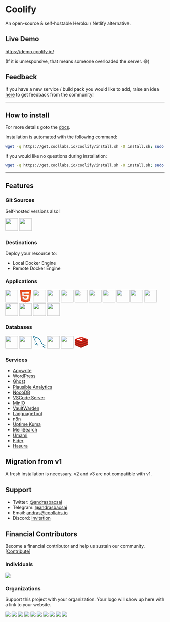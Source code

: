 # Coolify

An open-source & self-hostable Heroku / Netlify alternative.



## Live Demo

https://demo.coolify.io/

(If it is unresponsive, that means someone overloaded the server. 😄)

## Feedback

If you have a new service / build pack you would like to add, raise an idea [here](https://feedback.coolify.io/) to get feedback from the community!

--- 

## How to install

For more details goto the [docs](https://docs.coollabs.io/coolify/installation.html).

Installation is automated with the following command:

```bash
wget -q https://get.coollabs.io/coolify/install.sh -O install.sh; sudo bash ./install.sh
```

If you would like no questions during installation:

```bash
wget -q https://get.coollabs.io/coolify/install.sh -O install.sh; sudo bash ./install.sh -f
```

--- 

## Features

### Git Sources

Self-hosted versions also!

<a href="https://github.com"><img style="width:40px;height:40px" src="https://icon.horse/icon/github.com"></a>
<a href="https://gitlab.com"><img style="width:40px;height:40px" src="https://icon.horse/icon/gitlab.com"></a>

### Destinations

Deploy your resource to:

- Local Docker Engine
- Remote Docker Engine

### Applications

<a href="https://heroku.com"><img style="width:40px;height:40px" src="https://icon.horse/icon/heroku.com"></a>
<a href="https://html5.org/">
<svg style="width:40px;height:40px" viewBox="0 0 32 32" fill="none" xmlns="http://www.w3.org/2000/svg" ><g clip-path="url(#HTML5_Clip0_4)" ><path d="M30.216 0L27.6454 28.7967L16.0907 32L4.56783 28.8012L2 0H30.216Z" fill="#E44D26" /><path d="M16.108 29.5515L25.4447 26.963L27.6415 2.35497H16.108V29.5515Z" fill="#F16529" /><path d="M11.1109 9.4197H16.108V5.88731H7.25053L7.33509 6.83499L8.20327 16.5692H16.108V13.0369H11.4338L11.1109 9.4197Z" fill="#EBEBEB" /><path d="M11.907 18.3354H8.36111L8.856 23.8818L16.0917 25.8904L16.108 25.8859V22.2108L16.0925 22.2149L12.1585 21.1527L11.907 18.3354Z" fill="#EBEBEB" /><path d="M16.0958 16.5692H20.4455L20.0354 21.1504L16.0958 22.2138V25.8887L23.3373 23.8817L23.3904 23.285L24.2205 13.9855L24.3067 13.0369H16.0958V16.5692Z" fill="white" /><path d="M16.0958 9.41105V9.41969H24.6281L24.6989 8.62572L24.8599 6.83499L24.9444 5.88731H16.0958V9.41105Z" fill="white" /></g><defs><clipPath id="HTML5_Clip0_4"><rect width="32" height="32" fill="white" /></clipPath></defs></svg></a>
<a href="https://nodejs.org"><img style="width:40px;height:40px" src="https://icon.horse/icon/nodejs.org"></a>
<a href="https://vuejs.org"><img style="width:40px;height:40px" src="https://icon.horse/icon/vuejs.org"></a>
<a href="https://nuxtjs.org"><img style="width:40px;height:40px" src="https://icon.horse/icon/nuxtjs.org"></a>
<a href="https://nextjs.org"><img style="width:40px;height:40px" src="https://icon.horse/icon/nextjs.org"></a>
<a href="https://reactjs.org"><img style="width:40px;height:40px" src="https://icon.horse/icon/reactjs.org"></a>
<a href="https://preactjs.org"><img style="width:40px;height:40px" src="https://icon.horse/icon/preactjs.org"></a>
<a href="https://gatsbyjs.org"><img style="width:40px;height:40px" src="https://icon.horse/icon/gatsbyjs.org"></a>
<a href="https://svelte.dev"><img style="width:40px;height:40px" src="https://icon.horse/icon/svelte.dev"></a>
<a href="https://php.net"><img style="width:40px;height:40px" src="https://icon.horse/icon/php.net"></a>
<a href="https://laravel.com"><img style="width:40px;height:40px" src="https://icon.horse/icon/laravel.com"></a>
<a href="https://python.org"><img style="width:40px;height:40px" src="https://icon.horse/icon/python.org"></a>
<a href="https://deno.com"><img style="width:40px;height:40px" src="https://icon.horse/icon/deno.com"></a>
<a href="https://docker.com"><img style="width:40px;height:40px" src="https://icon.horse/icon/docker.com"></a>

### Databases

<a href="https://mongodb.org"><img style="width:40px;height:40px" src="https://icon.horse/icon/mongodb.org"></a>
<a href="https://mariadb.org"><img style="width:40px;height:40px" src="https://icon.horse/icon/mariadb.org"></a>
<a href="https://mysql.com"><svg style="width:40px;height:40px" xmlns="http://www.w3.org/2000/svg" width="64" height="64" viewBox="0 0 25.6 25.6" ><path d="M179.076 94.886c-3.568-.1-6.336.268-8.656 1.25-.668.27-1.74.27-1.828 1.116.357.355.4.936.713 1.428.535.893 1.473 2.096 2.32 2.72l2.855 2.053c1.74 1.07 3.703 1.695 5.398 2.766.982.625 1.963 1.428 2.945 2.098.5.357.803.938 1.428 1.16v-.135c-.312-.4-.402-.98-.713-1.428l-1.34-1.293c-1.293-1.74-2.9-3.258-4.64-4.506-1.428-.982-4.55-2.32-5.13-3.97l-.088-.1c.98-.1 2.14-.447 3.078-.715 1.518-.4 2.9-.312 4.46-.713l2.143-.625v-.4c-.803-.803-1.383-1.874-2.23-2.632-2.275-1.963-4.775-3.882-7.363-5.488-1.383-.892-3.168-1.473-4.64-2.23-.537-.268-1.428-.402-1.74-.848-.805-.98-1.25-2.275-1.83-3.436l-3.658-7.763c-.803-1.74-1.295-3.48-2.275-5.086-4.596-7.585-9.594-12.18-17.268-16.687-1.65-.937-3.613-1.34-5.7-1.83l-3.346-.18c-.715-.312-1.428-1.16-2.053-1.562-2.543-1.606-9.102-5.086-10.977-.5-1.205 2.9 1.785 5.755 2.8 7.228.76 1.026 1.74 2.186 2.277 3.346.3.758.4 1.562.713 2.365.713 1.963 1.383 4.15 2.32 5.98.5.937 1.025 1.92 1.65 2.767.357.5.982.714 1.115 1.517-.625.893-.668 2.23-1.025 3.347-1.607 5.042-.982 11.288 1.293 15 .715 1.115 2.4 3.57 4.686 2.632 2.008-.803 1.56-3.346 2.14-5.577.135-.535.045-.892.312-1.25v.1l1.83 3.703c1.383 2.186 3.793 4.462 5.8 5.98 1.07.803 1.918 2.187 3.256 2.677v-.135h-.088c-.268-.4-.67-.58-1.027-.892-.803-.803-1.695-1.785-2.32-2.677-1.873-2.498-3.523-5.265-4.996-8.12-.715-1.383-1.34-2.9-1.918-4.283-.27-.536-.27-1.34-.715-1.606-.67.98-1.65 1.83-2.143 3.034-.848 1.918-.936 4.283-1.248 6.737-.18.045-.1 0-.18.1-1.426-.356-1.918-1.83-2.453-3.078-1.338-3.168-1.562-8.254-.402-11.913.312-.937 1.652-3.882 1.117-4.774-.27-.848-1.16-1.338-1.652-2.008-.58-.848-1.203-1.918-1.605-2.855-1.07-2.5-1.605-5.265-2.766-7.764-.537-1.16-1.473-2.365-2.232-3.435-.848-1.205-1.783-2.053-2.453-3.48-.223-.5-.535-1.294-.178-1.83.088-.357.268-.5.623-.58.58-.5 2.232.134 2.812.4 1.65.67 3.033 1.294 4.416 2.23.625.446 1.295 1.294 2.098 1.518h.938c1.428.312 3.033.1 4.37.5 2.365.76 4.506 1.874 6.426 3.08 5.844 3.703 10.664 8.968 13.92 15.26.535 1.026.758 1.963 1.25 3.034.938 2.187 2.098 4.417 3.033 6.56.938 2.097 1.83 4.24 3.168 5.98.67.937 3.346 1.427 4.55 1.918.893.4 2.275.76 3.08 1.25 1.516.937 3.033 2.008 4.46 3.034.713.534 2.945 1.65 3.078 2.54zm-45.5-38.772a7.09 7.09 0 0 0-1.828.223v.1h.088c.357.714.982 1.205 1.428 1.83l1.027 2.142.088-.1c.625-.446.938-1.16.938-2.23-.268-.312-.312-.625-.535-.937-.268-.446-.848-.67-1.206-1.026z" transform="matrix(.390229 0 0 .38781 -46.300037 -16.856717)" fill-rule="evenodd" fill="#00678c" /></svg></a>
<a href="https://postgresql.org"><img style="width:40px;height:40px" src="https://icon.horse/icon/postgresql.org"></a>
<a href="https://couchdb.apache.org"><img style="width:40px;height:40px" src="https://icon.horse/icon/couchdb.apache.org"></a>
<a href="https://redis.io"><svg style="width:40px;height:40px" viewBox="0 0 32 32" xmlns="http://www.w3.org/2000/svg" xmlns:xlink="http://www.w3.org/1999/xlink" ><defs ><path id="a" d="m45.536 38.764c-2.013 1.05-12.44 5.337-14.66 6.494s-3.453 1.146-5.207.308-12.85-5.32-14.85-6.276c-1-.478-1.524-.88-1.524-1.26v-3.813s14.447-3.145 16.78-3.982 3.14-.867 5.126-.14 13.853 2.868 15.814 3.587v3.76c0 .377-.452.8-1.477 1.324z" /><path id="b" d="m45.536 28.733c-2.013 1.05-12.44 5.337-14.66 6.494s-3.453 1.146-5.207.308-12.85-5.32-14.85-6.276-2.04-1.613-.077-2.382l15.332-5.935c2.332-.837 3.14-.867 5.126-.14s12.35 4.853 14.312 5.57 2.037 1.31.024 2.36z" /></defs ><g transform="matrix(.848327 0 0 .848327 -7.883573 -9.449691)" ><use fill="#a41e11" xlink:href="#a" /><path d="m45.536 34.95c-2.013 1.05-12.44 5.337-14.66 6.494s-3.453 1.146-5.207.308-12.85-5.32-14.85-6.276-2.04-1.613-.077-2.382l15.332-5.936c2.332-.836 3.14-.867 5.126-.14s12.35 4.852 14.31 5.582 2.037 1.31.024 2.36z" fill="#d82c20" /><use fill="#a41e11" xlink:href="#a" y="-6.218" /><use fill="#d82c20" xlink:href="#b" /><path d="m45.536 26.098c-2.013 1.05-12.44 5.337-14.66 6.495s-3.453 1.146-5.207.308-12.85-5.32-14.85-6.276c-1-.478-1.524-.88-1.524-1.26v-3.815s14.447-3.145 16.78-3.982 3.14-.867 5.126-.14 13.853 2.868 15.814 3.587v3.76c0 .377-.452.8-1.477 1.324z" fill="#a41e11" /><use fill="#d82c20" xlink:href="#b" y="-6.449" /><g fill="#fff" ><path d="m29.096 20.712-1.182-1.965-3.774-.34 2.816-1.016-.845-1.56 2.636 1.03 2.486-.814-.672 1.612 2.534.95-3.268.34zm-6.296 3.912 8.74-1.342-2.64 3.872z" /><ellipse cx="20.444" cy="21.402" rx="4.672" ry="1.811" /></g ><path d="m42.132 21.138-5.17 2.042-.004-4.087z" fill="#7a0c00" /><path d="m36.963 23.18-.56.22-5.166-2.042 5.723-2.264z" fill="#ad2115" /></g ></svg ></a>

### Services
- [Appwrite](https://appwrite.io)
- [WordPress](https://docs.coollabs.io/coolify/services/wordpress)
- [Ghost](https://ghost.org)
- [Plausible Analytics](https://docs.coollabs.io/coolify/services/plausible-analytics)
- [NocoDB](https://nocodb.com)
- [VSCode Server](https://github.com/cdr/code-server)
- [MinIO](https://min.io)
- [VaultWarden](https://github.com/dani-garcia/vaultwarden)
- [LanguageTool](https://languagetool.org)
- [n8n](https://n8n.io)
- [Uptime Kuma](https://github.com/louislam/uptime-kuma)
- [MeiliSearch](https://github.com/meilisearch/meilisearch)
- [Umami](https://github.com/mikecao/umami)
- [Fider](https://fider.io)
- [Hasura](https://hasura.io)

## Migration from v1

A fresh installation is necessary. v2 and v3 are not compatible with v1.

## Support

- Twitter: [@andrasbacsai](https://twitter.com/andrasbacsai)
- Telegram: [@andrasbacsai](https://t.me/andrasbacsai)
- Email: [andras@coollabs.io](mailto:andras@coollabs.io)
- Discord: [Invitation](https://discord.gg/xhBCC7eGKw)

## Financial Contributors

Become a financial contributor and help us sustain our community. [[Contribute](https://opencollective.com/coollabsio/contribute)]

### Individuals

<a href="https://opencollective.com/coollabsio"><img src="https://opencollective.com/coollabsio/individuals.svg?width=890"></a>

### Organizations

Support this project with your organization. Your logo will show up here with a link to your website. 

<a href="https://opencollective.com/coollabsio/organization/0/website"><img src="https://opencollective.com/coollabsio/organization/0/avatar.svg"></a>
<a href="https://opencollective.com/coollabsio/organization/1/website"><img src="https://opencollective.com/coollabsio/organization/1/avatar.svg"></a>
<a href="https://opencollective.com/coollabsio/organization/2/website"><img src="https://opencollective.com/coollabsio/organization/2/avatar.svg"></a>
<a href="https://opencollective.com/coollabsio/organization/3/website"><img src="https://opencollective.com/coollabsio/organization/3/avatar.svg"></a>
<a href="https://opencollective.com/coollabsio/organization/4/website"><img src="https://opencollective.com/coollabsio/organization/4/avatar.svg"></a>
<a href="https://opencollective.com/coollabsio/organization/5/website"><img src="https://opencollective.com/coollabsio/organization/5/avatar.svg"></a>
<a href="https://opencollective.com/coollabsio/organization/6/website"><img src="https://opencollective.com/coollabsio/organization/6/avatar.svg"></a>
<a href="https://opencollective.com/coollabsio/organization/7/website"><img src="https://opencollective.com/coollabsio/organization/7/avatar.svg"></a>
<a href="https://opencollective.com/coollabsio/organization/8/website"><img src="https://opencollective.com/coollabsio/organization/8/avatar.svg"></a>
<a href="https://opencollective.com/coollabsio/organization/9/website"><img src="https://opencollective.com/coollabsio/organization/9/avatar.svg"></a> 

